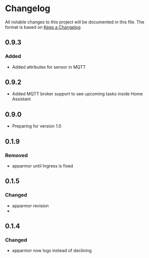 # Changelog

All notable changes to this project will be documented in this file.
The format is based on [Keep a Changelog](https://keepachangelog.com/en/1.1.0/)

## 0.9.3
### Added
- Added attributes for sensor in MQTT

## 0.9.2
- Added MQTT broker support to see upcoming tasks inside Home Assistant

## 0.9.0
- Preparing for version 1.0

## 0.1.9
### Removed
- apparmor until Ingress is fixed

## 0.1.5
### Changed
- apparmor revision
- 
## 0.1.4
### Changed
- apparmor now logs instead of declining
